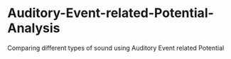 # Auditory-Event-related-Potential-Analysis
Comparing different types of sound using Auditory Event related Potential 
